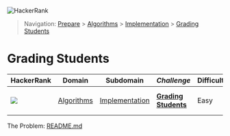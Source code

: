 ![HackerRank](../../../../assets/logo-black.svg?raw=true)
> Navigation: [Prepare](https://www.hackerrank.com/dashboard) > [Algorithms](https://www.hackerrank.com/domains/algorithms) > 
[Implementation](https://www.hackerrank.com/domains/algorithms/implementation) > [Grading Students](https://www.hackerrank.com/challenges/grading/)
# Grading Students
| HackerRank | Domain | Subdomain | *Challenge* | Difficulty | Skills |
| ---------- | ------ | --------- | ----------- | ---------- | ------ |
| <a href="https://www.hackerrank.com/dashboard"><img src="../../../../assets/favicon.png?raw=true" /></a> | [Algorithms](https://www.hackerrank.com/domains/algorithms) | [Implementation](https://www.hackerrank.com/domains/algorithms/implementation) | **[Grading Students](https://www.hackerrank.com/challenges/grading/problem)** | Easy | Problem Solving (Basic) |

The Problem: [README.md](README.md)
